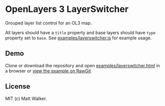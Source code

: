 # OpenLayers 3 LayerSwitcher

Grouped layer list control for an OL3 map.

All layers should have a `title` property and base layers should have `type` property set to `base`. See [examples/layerswitcher.js](examples/layerswitcher.js) for example usage.

## Demo

Clone or download the repository and open [examples/layerswitcher.html](examples/layerswitcher.html) in a browser or [view the example on RawGit](http://rawgit.com/walkermatt/ol3-layerswitcher/master/examples/layerswitcher.html)

## License

MIT (c) Matt Walker.
